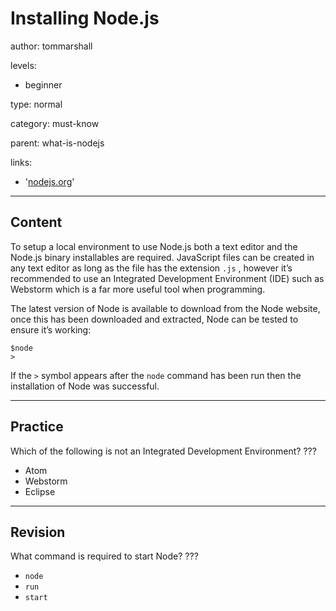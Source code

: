 # Installing Node.js
author: tommarshall

levels:

  - beginner

type: normal

category: must-know

parent: what-is-nodejs

links:
- '[nodejs.org](https://nodejs.org/en/)'

---
## Content

To setup a local environment to use Node.js both a text editor and the Node.js binary installables are required. JavaScript files can be created in any text editor as long as the file has the extension `.js` , however it’s recommended to use an Integrated Development Environment (IDE) such as Webstorm which is a far more useful tool when programming.

The latest version of Node is available to download from the Node website, once this has been downloaded and extracted, Node can be tested to ensure it’s working:
```
$node
>
```
If the `>`  symbol appears after the `node` command has been run then the installation of Node was successful.

---
## Practice
Which of the following is not an Integrated Development Environment?
???

* Atom
* Webstorm
* Eclipse

---
## Revision

What command is required to start Node?
???

* `node`
* `run`
* `start`
